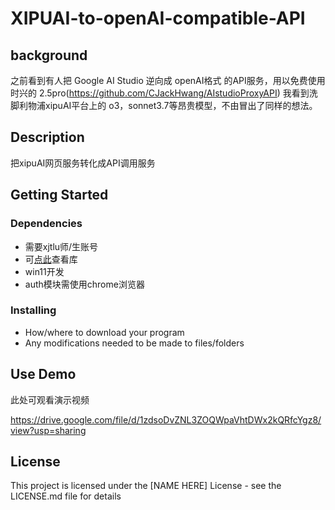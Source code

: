 # XIPUAI-to-openAI-compatible-API

## background
之前看到有人把 Google AI Studio 逆向成 openAI格式 的API服务，用以免费使用时兴的 2.5pro(https://github.com/CJackHwang/AIstudioProxyAPI)
我看到洗脚利物浦xipuAI平台上的 o3，sonnet3.7等昂贵模型，不由冒出了同样的想法。


## Description

把xipuAI网页服务转化成API调用服务

## Getting Started

### Dependencies

- 需要xjtlu师/生账号
- 可[点此](libraries)查看库
- win11开发
- auth模块需使用chrome浏览器



### Installing

* How/where to download your program
* Any modifications needed to be made to files/folders

## Use Demo

此处可观看演示视频

https://drive.google.com/file/d/1zdsoDvZNL3ZOQWpaVhtDWx2kQRfcYgz8/view?usp=sharing

## License

This project is licensed under the [NAME HERE] License - see the LICENSE.md file for details
